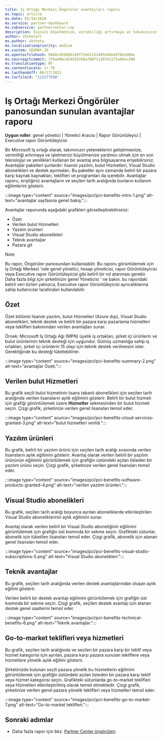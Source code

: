 ```yaml
---
title: İş Ortağı Merkezi Öngörüler avantajları raporu
ms.topic: article
ms.date: 05/19/2020
ms.service: partner-dashboard
ms.subservice: partnercenter-csp
description: İşinizi büyütmenize, verimliliği artırmaya ve takımınızın yeteneklerini geliştirmeye yardımcı olmak için hangi tür Microsoft Iş ortağı avantajlarına izin verildiğini görün.
author: shthota77
ms.author: shthota
ms.localizationpriority: medium
ms.custom: SEOMAY.20
ms.openlocfilehash: 94b8c493689130ff2e61331495d4dee9f0e1d06e
ms.sourcegitcommit: 376a49bcd245d3358a78871128761175a96ec200
ms.translationtype: MT
ms.contentlocale: tr-TR
ms.lasthandoff: 06/17/2021
ms.locfileid: "112277598"
---
```

# <a name="benefits-report-available-from-the-partner-center-insights-dashboard"></a>Iş Ortağı Merkezi Öngörüler panosundan sunulan avantajlar raporu

**Uygun roller**: genel yönetici | Yönetici Aracısı | Rapor Görüntüleyici | Executive rapor Görüntüleyicisi

Bir Microsoft Iş ortağı olarak, takımınızın yeteneklerini geliştirmenize, verimliliği artırmaya ve işletmenizi büyütmenize yardımcı olmak için en son teknolojiyi ve yenilikleri kullanan bir avantaj ana bilgisayarına erişebilirsiniz. Avantajlar paketleri şunlardır: lisanslı yazılım, bulut Hizmetleri, Visual Studio abonelikleri ve destek ayırmaları. Bu paketler aynı zamanda belirli bir pazara karşı kaynak kaynakları, teklifleri ve programları da içerebilir. Avantajlar raporu, eriştiğiniz avantajların ve seçilen tarih aralığında bunların kullanım eğilimlerini gösterir.

:::image type="content" source="images/pci/pci-benefits-intro-1.png" alt-text="avantajlar sayfasına genel bakış.":::

Avantajlar raporunda aşağıdaki grafikleri görselleştirebilirsiniz:

- Özet
- Verilen bulut Hizmetleri
- Yazılım ürünleri
- Visual Studio abonelikleri
- Teknik avantajlar
- Pazara git

 > [!NOTE]
 > Bu rapor, Öngörüler panosundan kullanılabilir. Bu raporu görüntülemek için Iş Ortağı Merkezi 'nde genel yönetici, hesap yöneticisi, rapor Görüntüleyicisi veya Executive rapor Görüntüleyicisi gibi belirli bir rol atanması gerekir. Daha fazla bilgi için şirketinizin genel Yöneticisi ' ne bakın. bu rapordaki belirli veri türleri yalnızca, Executive rapor Görüntüleyicisi ayrıcalıklarına sahip kullanıcılar tarafından kullanılabilir.

## <a name="summary"></a>Özet

Özet bölümü lisanslı yazılım, bulut Hizmetleri (Azure dışı), Visual Studio abonelikleri, teknik destek ve belirli bir pazara karşı pazarlama hizmetleri veya teklifleri bakımından verilen avantajları sunar.

Örnek: Microsoft İş Ortağı Ağı (MPN) üyelik iş ortakları, şirket içi ürünlerin ve bulut ürünlerinin teknik desteği için uygundur. Gümüş uzmanlığa sahip iş ortakları, şirket içi ürünlerin 15 olayı için teknik destek verilmesini ister. Gerektiğinde bu desteği tüketebilirler. 

:::image type="content" source="images/pci/pci-benefits-summary-2.png" alt-text="avantajlar Özeti.":::

## <a name="cloud-services-granted"></a>Verilen bulut Hizmetleri

Bu grafik seçili bulut hizmetinin lisans tabanlı abonelikleri için seçilen tarih aralığında verilen lisansların aylık eğilimini gösterir.
Belirli bir bulut hizmeti için grafiği görüntülemek üzere **Hizmetler** sekmesinden bir bulut hizmeti seçin. Çizgi grafik, şirketinize verilen genel lisansları temsil eder.

:::image type="content" source="images/pci/pci-benefits-cloud-services-granted-3.png" alt-text="bulut hizmetleri verildi.":::

## <a name="software-products"></a>Yazılım ürünleri

Bu grafik, belirli bir yazılım ürünü için seçilen tarih aralığı sırasında verilen lisansların aylık eğilimini gösterir. Avantaj olarak verilen belirli bir yazılım ürününün eğilimini görüntülemek için grafiğin üstündeki açılan listeden bir yazılım ürünü seçin. Çizgi grafik, şirketinize verilen genel lisansları temsil eder.

:::image type="content" source="images/pci/pci-benefits-software-products-granted-4.png" alt-text="verilen yazılım ürünleri.":::

## <a name="visual-studio-subscriptions"></a>Visual Studio abonelikleri

Bu grafik, seçilen tarih aralığı boyunca ayrılan aboneliklerde etkinleştirilen Visual Studio aboneliklerinin aylık eğilimini sunar.

Avantaj olarak verilen belirli bir Visual Studio aboneliğinin eğilimini görüntülemek için grafiğin üst kısmında bir sekme seçin. Grafikteki sütunlar, abonelik için tüketilen lisansları temsil eder. Çizgi grafik, abonelik için atanan genel lisansları temsil eder.

:::image type="content" source="images/pci/pci-benefits-visual-studio-subscriptions-5.png" alt-text="Visual Studio abonelikleri.":::

## <a name="technical-benefits"></a>Teknik avantajlar

Bu grafik, seçilen tarih aralığında verilen destek avantajlarından oluşan aylık eğilimi gösterir.

Verilen belirli bir destek avantajı eğilimini görüntülemek için grafiğin üst kısmında bir sekme seçin. Çizgi grafik, seçilen destek avantajı için atanan destek genel saatlerini temsil eder.

:::image type="content" source="images/pci/pci-benefits-technical-benefits-6.png" alt-text="Teknik avantajlar.":::

## <a name="go-to-market-offers-or-services"></a>Go-to-market teklifleri veya hizmetleri

Bu grafik, seçilen tarih aralığında ve seçilen bir pazara karşı bir teklif veya hizmet kategorisi için ayrılan, pazara karşı pazara sunulan tekliflere veya hizmetlere yönelik aylık eğilimi gösterir.

Şirketinizde bulunan seçili pazara yönelik bu hizmetlerin eğilimini görüntülemek için grafiğin üstündeki açılan listeden bir pazara karşı teklif veya hizmet kategorisi seçin. Grafikteki sütunlarda go-to-market teklifleri veya Hizmetleri etkinleştirilmiş olarak temsil etmektedir. Çizgi grafik, şirketinize verilen genel pazara yönelik teklifleri veya hizmetleri temsil eder.

:::image type="content" source="images/pci/pci-benefits-go-to-market-7.png" alt-text="Go-to-market teklifleri.":::

## <a name="next-steps"></a>Sonraki adımlar

- Daha fazla rapor için bkz. [Partner Center öngörüleri](partner-center-insights.md).
